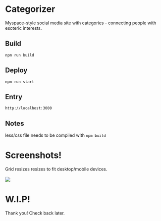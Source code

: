 # Categorizer
Myspace-style social media site with categories - connecting people with esoteric interests.

## Build
`npm run build`

## Deploy 
`npm run start`

## Entry
`http://localhost:3000`

## Notes
less/css file needs to be compiled with `npm build` 

# Screenshots!
Grid resizes resizes to fit desktop/mobile devices.<br><br>
<img src="https://i.ibb.co/c3GfQ0c/Screen-Shot-2022-01-09-at-1-50-45-AM.png">

# W.I.P!
Thank you! Check back later.